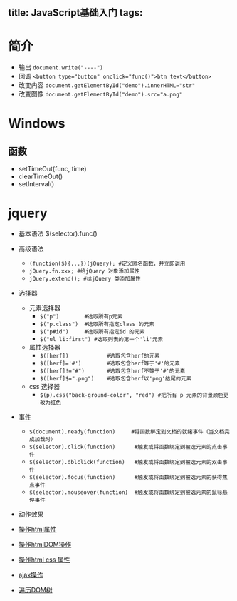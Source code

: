 title: JavaScript基础入门
tags:
---

# 简介

+ 输出
`document.write("----")`
+ 回调
`<button type="button" onclick="func()">btn text</button>`
+ 改变内容
`document.getElementById("demo").innerHTML="str"`
+ 改变图像
`document.getElementById("demo").src="a.png"`


# Windows

## 函数
+ setTimeOut(func, time)
+ clearTimeOut()
+ setInterval()


# jquery

+ 基本语法
    $(selector).func()
+ 高级语法
    * `(function($){...})(jQuery); #定义匿名函数，并立即调用`
    * `jQuery.fn.xxx; #给jQuery 对象添加属性`
    * `jQuery.extend(); #给jQuery 类添加属性`

+ [选择器](http://www.w3school.com.cn/jquery/jquery_ref_selectors.asp)
    * 元素选择器
        - `$("p")        #选取所有p元素`
        - `$("p.class")  #选取所有指定class 的元素`
        - `$("p#id")     #选取所有指定id 的元素`
        - `$("ul li:first") #选取列表的第一个'li'元素`
    * 属性选择器
        - `$([herf])            #选取包含herf的元素`
        - `$([herf]='#')        #选取包含herf等于'#'的元素`
        - `$([herf]!="#")       #选取包含herf不等于'#'的元素`
        - `$([herf]$=".png")    #选取包含herf以'png'结尾的元素`
    * css 选择器
        - `$(p).css("back-ground-color", "red") #把所有 p 元素的背景颜色更改为红色`
+ [事件](http://www.w3school.com.cn/jquery/jquery_ref_events.asp)
    * `$(document).ready(function)     #将函数绑定到文档的就绪事件（当文档完成加载时）`
    * `$(selector).click(function)      #触发或将函数绑定到被选元素的点击事件`    
    * `$(selector).dblclick(function)   #触发或将函数绑定到被选元素的双击事件`    
    * `$(selector).focus(function)      #触发或将函数绑定到被选元素的获得焦点事件`    
    * `$(selector).mouseover(function)  #触发或将函数绑定到被选元素的鼠标悬停事件`
+ [动作效果](http://www.w3school.com.cn/jquery/jquery_ref_effects.asp)
+ [操作html属性](http://www.w3school.com.cn/jquery/jquery_ref_attributes.asp)
+ [操作htmlDOM操作](http://www.w3school.com.cn/jquery/jquery_ref_manipulation.asp)
+ [操作html css 属性](http://www.w3school.com.cn/jquery/jquery_ref_css.asp)
+ [ajax操作](http://www.w3school.com.cn/jquery/jquery_ref_ajax.asp)
+ [遍历DOM树](http://www.w3school.com.cn/jquery/jquery_ref_traversing.asp)
